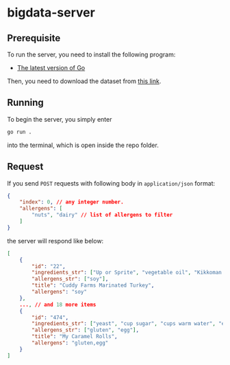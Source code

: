 # bigdata-server

## Prerequisite

To run the server, you need to install the following program:

- [The latest version of Go](https://go.dev)

Then, you need to download the dataset from [this link](https://drive.google.com/file/d/1v2NCEJlPb8HxebSqePDKwrQQY51-3Flc/view?usp=drive_link).

## Running

To begin the server, you simply enter

```bash
go run .
```

into the terminal, which is open inside the repo folder.

## Request

If you send `POST` requests with following body in `application/json` format:

```json
{
    "index": 0, // any integer number.
    "allergens": [
        "nuts", "dairy" // list of allergens to filter
    ]
}
```

the server will respond like below:

```json
[
    {
        "id": "22",
        "ingredients_str": ["Up or Sprite", "vegetable oil", "Kikkoman soy sauce", "garlic salt"],
        "allergens_str": ["soy"],
        "title": "Cuddy Farms Marinated Turkey",
        "allergens": "soy"
    }, 
    ..., // and 18 more items
    {
        "id": "474",
        "ingredients_str": ["yeast", "cup sugar", "cups warm water", "eggs", "oleo", "salt", "cups flour"],
        "allergens_str": ["gluten", "egg"],
        "title": "My Caramel Rolls",
        "allergens": "gluten,egg"
    }
]
```
